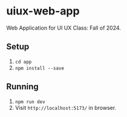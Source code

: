# uiux-web-app
Web Application for UI UX Class: Fall of 2024.

## Setup
1. `cd app`
2. `npm install --save`

## Running
1. `npm run dev`
2. Visit `http://localhost:5173/` in browser.